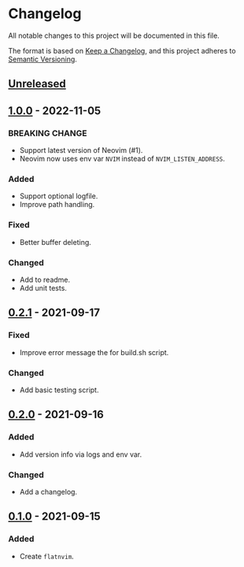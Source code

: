 # Changelog
All notable changes to this project will be documented in this file.

The format is based on [Keep a Changelog](https://keepachangelog.com/en/1.0.0/),
and this project adheres to [Semantic Versioning](https://semver.org/spec/v2.0.0.html).

## [Unreleased]

## [1.0.0] - 2022-11-05
### BREAKING CHANGE
- Support latest version of Neovim (#1).
- Neovim now uses env var `NVIM` instead of `NVIM_LISTEN_ADDRESS`.

### Added
- Support optional logfile.
- Improve path handling.

### Fixed
- Better buffer deleting.

### Changed
- Add to readme.
- Add unit tests.

## [0.2.1] - 2021-09-17
### Fixed
- Improve error message the for build.sh script.

### Changed
- Add basic testing script.

## [0.2.0] - 2021-09-16
### Added
- Add version info via logs and env var.

### Changed
- Add a changelog.

## [0.1.0] - 2021-09-15
### Added
- Create `flatnvim`.

[Unreleased]: https://github.com/adamtabrams/flatnvim/compare/v1.0.0...HEAD
[1.0.0]: https://adamtabrams@github.com/adamtabrams/flatnvim/compare/v0.2.1...v1.0.0
[0.2.1]: https://github.com/adamtabrams/flatnvim/compare/v0.2.0...v0.2.1
[0.2.0]: https://github.com/adamtabrams/flatnvim/compare/v0.1.0...v0.2.0
[0.1.0]: https://github.com/adamtabrams/flatnvim/releases/tag/v0.1.0
